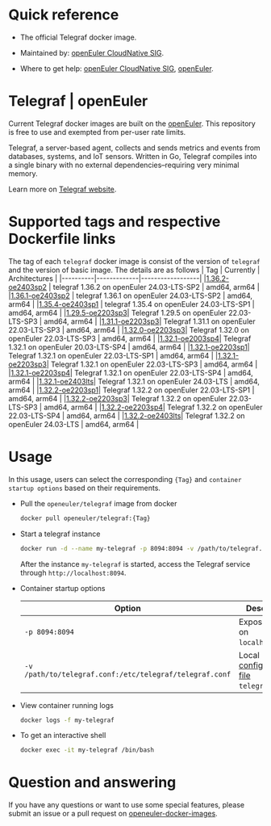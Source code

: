 # Quick reference

- The official Telegraf docker image.

- Maintained by: [openEuler CloudNative SIG](https://gitee.com/openeuler/cloudnative).

- Where to get help: [openEuler CloudNative SIG](https://gitee.com/openeuler/cloudnative), [openEuler](https://gitee.com/openeuler/community).

# Telegraf | openEuler
Current Telegraf docker images are built on the [openEuler](https://repo.openeuler.org/). This repository is free to use and exempted from per-user rate limits.

Telegraf, a server-based agent, collects and sends metrics and events from databases, systems, and IoT sensors. Written in Go, Telegraf compiles into a single binary with no external dependencies–requiring very minimal memory.

Learn more on [Telegraf website](https://docs.influxdata.com/telegraf/v1/).

# Supported tags and respective Dockerfile links
The tag of each `telegraf` docker image is consist of the version of `telegraf` and the version of basic image. The details are as follows
|    Tag   |  Currently  |   Architectures  |
|----------|-------------|------------------|
|[1.36.2-oe2403sp2](https://gitee.com/openeuler/openeuler-docker-images/blob/master/Cloud/telegraf/1.36.2/24.03-lts-sp2/Dockerfile) | telegraf 1.36.2 on openEuler 24.03-LTS-SP2 | amd64, arm64 |
|[1.36.1-oe2403sp2](https://gitee.com/openeuler/openeuler-docker-images/blob/master/Cloud/telegraf/1.36.1/24.03-lts-sp2/Dockerfile) | telegraf 1.36.1 on openEuler 24.03-LTS-SP2 | amd64, arm64 |
|[1.35.4-oe2403sp1](https://gitee.com/openeuler/openeuler-docker-images/blob/master/Cloud/telegraf/1.35.4/24.03-lts-sp1/Dockerfile) | telegraf 1.35.4 on openEuler 24.03-LTS-SP1 | amd64, arm64 |
|[1.29.5-oe2203sp3](https://gitee.com/openeuler/openeuler-docker-images/blob/master/Cloud/telegraf/1.29.5/22.03-lts-sp3/Dockerfile)| Telegraf 1.29.5 on openEuler 22.03-LTS-SP3 | amd64, arm64 |
|[1.31.1-oe2203sp3](https://gitee.com/openeuler/openeuler-docker-images/blob/master/Cloud/telegraf/1.31.1/22.03-lts-sp3/Dockerfile)| Telegraf 1.31.1 on openEuler 22.03-LTS-SP3 | amd64, arm64 |
|[1.32.0-oe2203sp3](https://gitee.com/openeuler/openeuler-docker-images/blob/master/Cloud/telegraf/1.32.0/22.03-lts-sp3/Dockerfile)| Telegraf 1.32.0 on openEuler 22.03-LTS-SP3 | amd64, arm64 |
|[1.32.1-oe2003sp4](https://gitee.com/openeuler/openeuler-docker-images/blob/master/Cloud/telegraf/1.32.1/20.03-lts-sp4/Dockerfile)| Telegraf 1.32.1 on openEuler 20.03-LTS-SP4 | amd64, arm64 |
|[1.32.1-oe2203sp1](https://gitee.com/openeuler/openeuler-docker-images/blob/master/Cloud/telegraf/1.32.1/22.03-lts-sp1/Dockerfile)| Telegraf 1.32.1 on openEuler 22.03-LTS-SP1 | amd64, arm64 |
|[1.32.1-oe2203sp3](https://gitee.com/openeuler/openeuler-docker-images/blob/master/Cloud/telegraf/1.32.1/22.03-lts-sp3/Dockerfile)| Telegraf 1.32.1 on openEuler 22.03-LTS-SP3 | amd64, arm64 |
|[1.32.1-oe2203sp4](https://gitee.com/openeuler/openeuler-docker-images/blob/master/Cloud/telegraf/1.32.1/22.03-lts-sp4/Dockerfile)| Telegraf 1.32.1 on openEuler 22.03-LTS-SP4 | amd64, arm64 |
|[1.32.1-oe2403lts](https://gitee.com/openeuler/openeuler-docker-images/blob/master/Cloud/telegraf/1.32.1/24.03-lts/Dockerfile)| Telegraf 1.32.1 on openEuler 24.03-LTS | amd64, arm64 |
|[1.32.2-oe2203sp1](https://gitee.com/openeuler/openeuler-docker-images/blob/master/Cloud/telegraf/1.32.2/22.03-lts-sp1/Dockerfile)| Telegraf 1.32.2 on openEuler 22.03-LTS-SP1 | amd64, arm64 |
|[1.32.2-oe2203sp3](https://gitee.com/openeuler/openeuler-docker-images/blob/master/Cloud/telegraf/1.32.2/22.03-lts-sp3/Dockerfile)| Telegraf 1.32.2 on openEuler 22.03-LTS-SP3 | amd64, arm64 |
|[1.32.2-oe2203sp4](https://gitee.com/openeuler/openeuler-docker-images/blob/master/Cloud/telegraf/1.32.2/22.03-lts-sp4/Dockerfile)| Telegraf 1.32.2 on openEuler 22.03-LTS-SP4 | amd64, arm64 |
|[1.32.2-oe2403lts](https://gitee.com/openeuler/openeuler-docker-images/blob/master/Cloud/telegraf/1.32.2/24.03-lts/Dockerfile)| Telegraf 1.32.2 on openEuler 24.03-LTS | amd64, arm64 |


# Usage
In this usage, users can select the corresponding `{Tag}` and `container startup options` based on their requirements.

- Pull the `openeuler/telegraf` image from docker

	```bash
	docker pull openeuler/telegraf:{Tag}
	```

- Start a telegraf instance

	```bash
	docker run -d --name my-telegraf -p 8094:8094 -v /path/to/telegraf.conf:/etc/telegraf/telegraf.conf openeuler/telegraf:{Tag}
	```
	After the instance `my-telegraf` is started, access the Telegraf service through `http://localhost:8094`.

- Container startup options

	| Option | Description |
	|--|--|
	| `-p 8094:8094` | Expose telegraf on `localhost:8094`. |
	| `-v /path/to/telegraf.conf:/etc/telegraf/telegraf.conf` | Local [configuration file](https://docs.influxdata.com/telegraf/v1/)⁠ `telegraf.conf`. |

- View container running logs

	```bash
	docker logs -f my-telegraf
	```

- To get an interactive shell

	```bash
	docker exec -it my-telegraf /bin/bash
	```
	
# Question and answering
If you have any questions or want to use some special features, please submit an issue or a pull request on [openeuler-docker-images](https://gitee.com/openeuler/openeuler-docker-images).